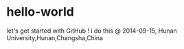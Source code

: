 hello-world
===========

let's get started with GitHub !
i do this @ 2014-09-15, Hunan University,Hunan,Changsha,China
